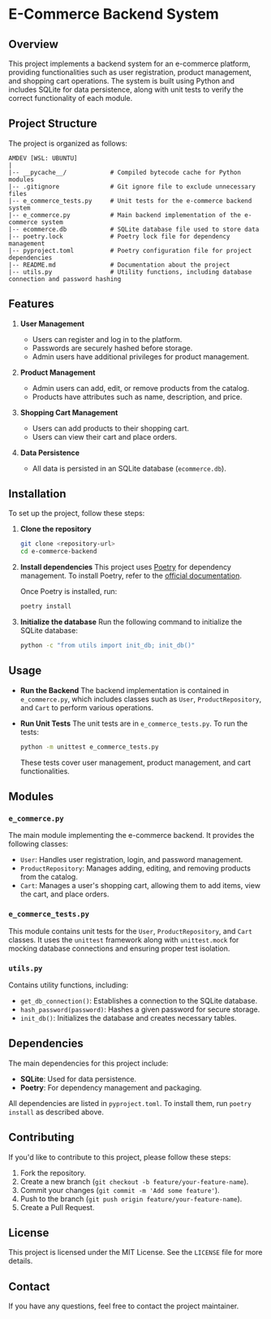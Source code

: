 
# E-Commerce Backend System

## Overview

This project implements a backend system for an e-commerce platform, providing functionalities such as user registration, product management, and shopping cart operations. The system is built using Python and includes SQLite for data persistence, along with unit tests to verify the correct functionality of each module.

## Project Structure

The project is organized as follows:

```
AMDEV [WSL: UBUNTU]
|
|-- __pycache__/            # Compiled bytecode cache for Python modules
|-- .gitignore              # Git ignore file to exclude unnecessary files
|-- e_commerce_tests.py     # Unit tests for the e-commerce backend system
|-- e_commerce.py           # Main backend implementation of the e-commerce system
|-- ecommerce.db            # SQLite database file used to store data
|-- poetry.lock             # Poetry lock file for dependency management
|-- pyproject.toml          # Poetry configuration file for project dependencies
|-- README.md               # Documentation about the project
|-- utils.py                # Utility functions, including database connection and password hashing
```

## Features

1. **User Management**
   - Users can register and log in to the platform.
   - Passwords are securely hashed before storage.
   - Admin users have additional privileges for product management.

2. **Product Management**
   - Admin users can add, edit, or remove products from the catalog.
   - Products have attributes such as name, description, and price.

3. **Shopping Cart Management**
   - Users can add products to their shopping cart.
   - Users can view their cart and place orders.

4. **Data Persistence**
   - All data is persisted in an SQLite database (`ecommerce.db`).

## Installation

To set up the project, follow these steps:

1. **Clone the repository**
   ```bash
   git clone <repository-url>
   cd e-commerce-backend
   ```

2. **Install dependencies**
   This project uses [Poetry](https://python-poetry.org/) for dependency management. To install Poetry, refer to the [official documentation](https://python-poetry.org/docs/#installation).

   Once Poetry is installed, run:
   ```bash
   poetry install
   ```

3. **Initialize the database**
   Run the following command to initialize the SQLite database:
   ```bash
   python -c "from utils import init_db; init_db()"
   ```

## Usage

- **Run the Backend**
  The backend implementation is contained in `e_commerce.py`, which includes classes such as `User`, `ProductRepository`, and `Cart` to perform various operations.

- **Run Unit Tests**
  The unit tests are in `e_commerce_tests.py`. To run the tests:
  ```bash
  python -m unittest e_commerce_tests.py
  ```
  These tests cover user management, product management, and cart functionalities.

## Modules

### `e_commerce.py`
The main module implementing the e-commerce backend. It provides the following classes:
- `User`: Handles user registration, login, and password management.
- `ProductRepository`: Manages adding, editing, and removing products from the catalog.
- `Cart`: Manages a user's shopping cart, allowing them to add items, view the cart, and place orders.

### `e_commerce_tests.py`
This module contains unit tests for the `User`, `ProductRepository`, and `Cart` classes. It uses the `unittest` framework along with `unittest.mock` for mocking database connections and ensuring proper test isolation.

### `utils.py`
Contains utility functions, including:
- `get_db_connection()`: Establishes a connection to the SQLite database.
- `hash_password(password)`: Hashes a given password for secure storage.
- `init_db()`: Initializes the database and creates necessary tables.

## Dependencies

The main dependencies for this project include:
- **SQLite**: Used for data persistence.
- **Poetry**: For dependency management and packaging.

All dependencies are listed in `pyproject.toml`. To install them, run `poetry install` as described above.

## Contributing

If you'd like to contribute to this project, please follow these steps:

1. Fork the repository.
2. Create a new branch (`git checkout -b feature/your-feature-name`).
3. Commit your changes (`git commit -m 'Add some feature'`).
4. Push to the branch (`git push origin feature/your-feature-name`).
5. Create a Pull Request.

## License

This project is licensed under the MIT License. See the `LICENSE` file for more details.

## Contact

If you have any questions, feel free to contact the project maintainer.
